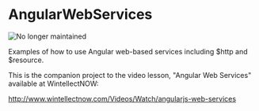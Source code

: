 AngularWebServices
==================

![No longer maintained](https://img.shields.io/maintenance/no/2020)

Examples of how to use Angular web-based services including $http and $resource.

This is the companion project to the video lesson, "Angular Web Services" available at WintellectNOW: 

http://www.wintellectnow.com/Videos/Watch/angularjs-web-services
